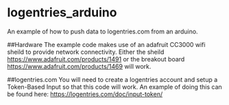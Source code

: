 # logentries_arduino
An example of how to push data to logentries.com from an arduino.

##Hardware
The example code makes use of an adafruit CC3000 wifi sheild to provide network connectivity. Either the sheild https://www.adafruit.com/products/1491 or the breakout board https://www.adafruit.com/products/1469 will work.

##logentries.com
You will need to create a logentries account and setup a Token-Based Input so that this code will work. An example of doing this can be found here: https://logentries.com/doc/input-token/
